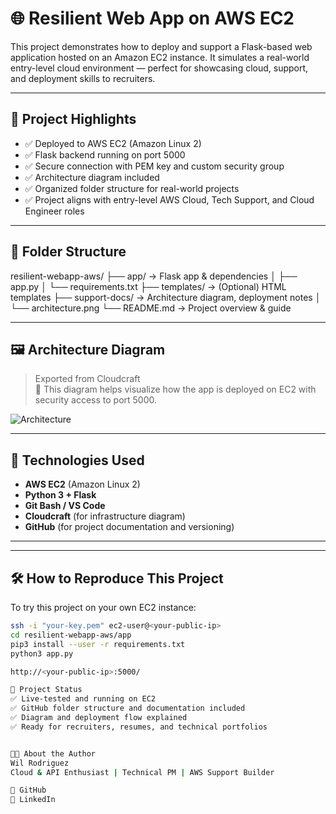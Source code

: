 # 🌐 Resilient Web App on AWS EC2

This project demonstrates how to deploy and support a Flask-based web application hosted on an Amazon EC2 instance. It simulates a real-world entry-level cloud environment — perfect for showcasing cloud, support, and deployment skills to recruiters.

---

## 🚀 Project Highlights

- ✅ Deployed to AWS EC2 (Amazon Linux 2)
- ✅ Flask backend running on port 5000
- ✅ Secure connection with PEM key and custom security group
- ✅ Architecture diagram included
- ✅ Organized folder structure for real-world projects
- ✅ Project aligns with entry-level AWS Cloud, Tech Support, and Cloud Engineer roles

---

## 📁 Folder Structure
resilient-webapp-aws/
├── app/ → Flask app & dependencies
│ ├── app.py
│ └── requirements.txt
├── templates/ → (Optional) HTML templates
├── support-docs/ → Architecture diagram, deployment notes
│ └── architecture.png
└── README.md → Project overview & guide


---

## 🖼️ Architecture Diagram

> Exported from Cloudcraft  
> 📌 This diagram helps visualize how the app is deployed on EC2 with security access to port 5000.

![Architecture](support-docs/architecture.png)

---

## 🧰 Technologies Used

- **AWS EC2** (Amazon Linux 2)
- **Python 3 + Flask**
- **Git Bash / VS Code**
- **Cloudcraft** (for infrastructure diagram)
- **GitHub** (for project documentation and versioning)

---

---

## 🛠️ How to Reproduce This Project

To try this project on your own EC2 instance:

```bash
ssh -i "your-key.pem" ec2-user@<your-public-ip>
cd resilient-webapp-aws/app
pip3 install --user -r requirements.txt
python3 app.py

http://<your-public-ip>:5000/

🎯 Project Status
✅ Live-tested and running on EC2
✅ GitHub folder structure and documentation included
✅ Diagram and deployment flow explained
✅ Ready for recruiters, resumes, and technical portfolios


👨‍💻 About the Author
Wil Rodriguez
Cloud & API Enthusiast | Technical PM | AWS Support Builder

📁 GitHub
🔗 LinkedIn
